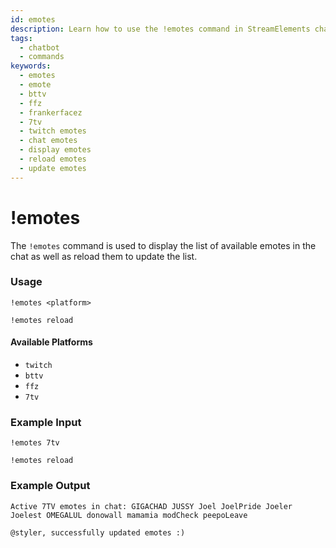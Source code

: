 ```yaml
---
id: emotes
description: Learn how to use the !emotes command in StreamElements chatbot to display available emotes from Twitch, BTTV, FFZ, and 7TV and reload the emote list.
tags:
  - chatbot
  - commands
keywords:
  - emotes
  - emote
  - bttv
  - ffz
  - frankerfacez 
  - 7tv
  - twitch emotes
  - chat emotes
  - display emotes
  - reload emotes
  - update emotes
---
```

# !emotes

The `!emotes` command is used to display the list of available emotes in the chat as well as reload them to update the list.

### Usage

```
!emotes <platform>

!emotes reload
```

#### Available Platforms

- `twitch`
- `bttv`
- `ffz`
- `7tv`

### Example Input

```
!emotes 7tv

!emotes reload
```

### Example Output

```
Active 7TV emotes in chat: GIGACHAD JUSSY Joel JoelPride Joeler Joelest OMEGALUL donowall mamamia modCheck peepoLeave

@styler, successfully updated emotes :)
```
